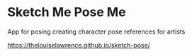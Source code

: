 # Sketch Me Pose Me
App for posing creating character pose references for artists

https://thelouiselawrence.github.io/sketch-pose/
